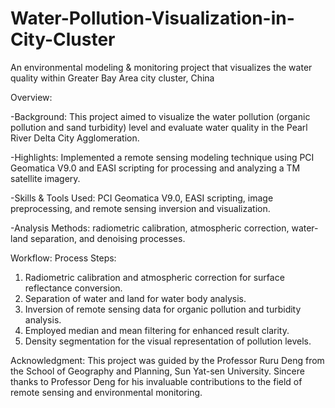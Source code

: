 # Water-Pollution-Visualization-in-City-Cluster
An environmental modeling &amp; monitoring project that visualizes the water quality within Greater Bay Area city cluster, China

Overview:

-Background: This project aimed to visualize the water pollution (organic pollution and sand turbidity) level and evaluate water quality in the Pearl River Delta City Agglomeration.

-Highlights: Implemented a remote sensing modeling technique using PCI Geomatica V9.0 and EASI scripting for processing and analyzing a TM satellite imagery.

-Skills & Tools Used: PCI Geomatica V9.0, EASI scripting, image preprocessing, and remote sensing inversion and visualization.

-Analysis Methods: radiometric calibration, atmospheric correction, water-land separation, and denoising processes.

Workflow:
Process Steps:
1. Radiometric calibration and atmospheric correction for surface reflectance conversion.
2. Separation of water and land for water body analysis.
3. Inversion of remote sensing data for organic pollution and turbidity analysis.
4. Employed median and mean filtering for enhanced result clarity.
5. Density segmentation for the visual representation of pollution levels.

Acknowledgment:
This project was guided by the Professor Ruru Deng from the School of Geography and Planning, Sun Yat-sen University. Sincere thanks to Professor Deng for his invaluable contributions to the field of remote sensing and environmental monitoring.
